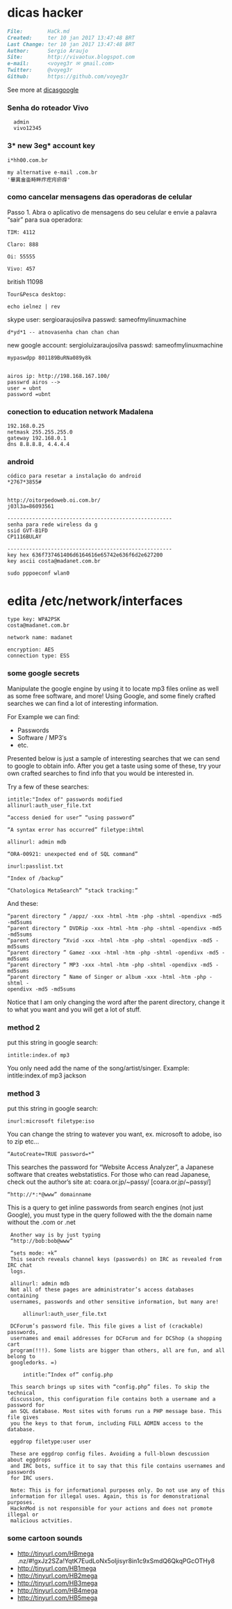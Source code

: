 # dicas hacker

``` markdown
File:		 HaCk.md
Created:	 ter 10 jan 2017 13:47:48 BRT
Last Change: ter 10 jan 2017 13:47:48 BRT
Author:		 Sergio Araujo
Site:		 http://vivaotux.blogspot.com
e-mail:      <voyeg3r ✉ gmail.com>
Twitter:	 @voyeg3r
Github:      https://github.com/voyeg3r
```

See more at [dicasgoogle](dicasgoogle)

### Senha do roteador Vivo

      admin
      vivo12345

### 3* new 3eg* account key

    i*hh00.com.br

    my alternative e-mail .com.br
    '畢異畣畓畤畔疜疙疞疥疨'

### como cancelar mensagens das operadoras de celular

Passo 1. Abra o aplicativo de mensagens do seu celular e envie a palavra “sair”
para sua operadora:

    TIM: 4112

    Claro: 888

    Oi: 55555

    Vivo: 457

british 11098

    Tour&Pesca desktop:

    echo ielnez | rev

skype user: sergioaraujosilva
passwd: sameofmylinuxmachine

    d*yd*1 -- atnovasenha chan chan chan

new google account: sergioluizaraujosilva
passwd: sameofmylinuxmachine

    mypaswdpp 801189BuRNa089y8k


    airos ip: http://198.168.167.100/
    passwrd airos -->
    user = ubnt
    password =ubnt

### conection to education network Madalena

    192.168.0.25
    netmask 255.255.255.0
    gateway 192.168.0.1
    dns 8.8.8.8, 4.4.4.4


### android

    códico para resetar a instalação do android
    *2767*3855#


    http://oitorpedoweb.oi.com.br/
    j03l3a=86093561

    -----------------------------------------------------
    senha para rede wireless da g
    ssid GVT-B1FD
    CP1116BULAY

    -----------------------------------------------------
    key hex 636f737461406d6164616e65742e636f6d2e627200
    key ascii costa@madanet.com.br

    sudo pppoeconf wlan0
# edita /etc/network/interfaces

    type key: WPA2PSK
    costa@madanet.com.br

    network name: madanet

    encryption: AES
    connection type: ESS

### some google secrets

Manipulate the google engine by using it to locate mp3 files online as well as
some free software, and more! Using Google, and some finely crafted searches we
can find a lot of interesting information.

For Example we can find:

* Passwords
* Software / MP3′s
* etc.

Presented below is just a sample of interesting searches that we can send to
google to obtain info. After you get a taste using some of these, try your own
crafted searches to find info that you would be interested in.

Try a few of these searches:

    intitle:"Index of" passwords modified
    allinurl:auth_user_file.txt

    “access denied for user” “using password”

    “A syntax error has occurred” filetype:ihtml

    allinurl: admin mdb

    “ORA-00921: unexpected end of SQL command”

    inurl:passlist.txt

    “Index of /backup”

    “Chatologica MetaSearch” “stack tracking:”

And these:

    “parent directory ” /appz/ -xxx -html -htm -php -shtml -opendivx -md5 -md5sums
    “parent directory ” DVDRip -xxx -html -htm -php -shtml -opendivx -md5 -md5sums
    “parent directory “Xvid -xxx -html -htm -php -shtml -opendivx -md5 -md5sums
    “parent directory ” Gamez -xxx -html -htm -php -shtml -opendivx -md5 -md5sums
    “parent directory ” MP3 -xxx -html -htm -php -shtml -opendivx -md5 -md5sums
    “parent directory ” Name of Singer or album -xxx -html -htm -php -shtml -
    opendivx -md5 -md5sums

Notice that I am only changing the word after the parent directory, change it
to what you want and you will get a lot of stuff.

### method 2

put this string in google search:

    intitle:index.of mp3

You only need add the name of the song/artist/singer. Example: intitle:index.of mp3 jackson

### method 3

put this string in google search:

    inurl:microsoft filetype:iso

You can change the string to watever you want, ex. microsoft to adobe, iso to
zip etc…

    “AutoCreate=TRUE password=*”

This searches the password for “Website Access Analyzer”, a Japanese software that creates webstatistics. For those who can read Japanese, check out the
author’s site at: coara.or.jp/~passy/ [coara.or.jp/~passy/]

    “http://*:*@www” domainname

This is a query to get inline passwords from search engines (not just Google),
you must type in the query followed with the the domain name without the .com
or .net

     Another way is by just typing
     “http://bob:bob@www”

     “sets mode: +k”
     This search reveals channel keys (passwords) on IRC as revealed from IRC chat
     logs.

     allinurl: admin mdb
     Not all of these pages are administrator’s access databases containing
     usernames, passwords and other sensitive information, but many are!

         allinurl:auth_user_file.txt

     DCForum’s password file. This file gives a list of (crackable) passwords,
     usernames and email addresses for DCForum and for DCShop (a shopping cart
     program(!!!). Some lists are bigger than others, all are fun, and all belong to
     googledorks. =)

         intitle:”Index of” config.php

     This search brings up sites with “config.php” files. To skip the technical
     discussion, this configuration file contains both a username and a password for
     an SQL database. Most sites with forums run a PHP message base. This file gives
     you the keys to that forum, including FULL ADMIN access to the database.

     eggdrop filetype:user user

     These are eggdrop config files. Avoiding a full-blown descussion about eggdrops
     and IRC bots, suffice it to say that this file contains usernames and passwords
     for IRC users.

     Note: This is for informational purposes only. Do not use any of this
     information for illegal uses. Again, this is for demonstrational purposes.
     HacknMod is not responsible for your actions and does not promote illegal or
     malicious actvities.

### some cartoon sounds

+ http://tinyurl.com/HBmega  .nz/#!gxJz2SZa!YqtK7EudLoNx5oIjisyr8in1c9xSmdQ6QkqPGcOTHy8
+ http://tinyurl.com/HB1mega
+ http://tinyurl.com/HB2mega
+ http://tinyurl.com/HB3mega
+ http://tinyurl.com/HB4mega
+ http://tinyurl.com/HB5mega
